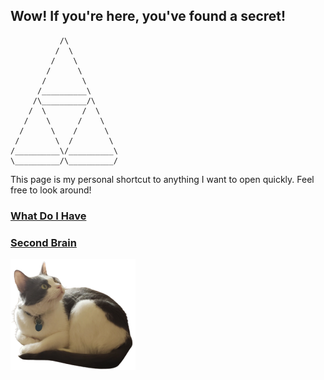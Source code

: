 ## Wow! If you're here, you've found a secret!

```
           /\
          /  \
         /    \
        /      \
       /        \
      /__________\
     /\__________/\
    /  \        /  \
   /    \      /    \
  /      \    /      \
 /        \  /        \
/__________\/__________\
\__________/\__________/
```

This page is my personal shortcut to anything I want to open quickly. Feel free to look around!

### [What Do I Have](https://github.com/MattRudy/WhatDoIHave/blob/main/README.md)
### [Second Brain](https://github.com/MattRudy/Second-Brain#readme)

![Secret Photo of Fred](https://github.com/MattRudy/MattRudy/blob/main/assets/Transparent%20Fred%20200w.png "This is Fred. He's curious.")
